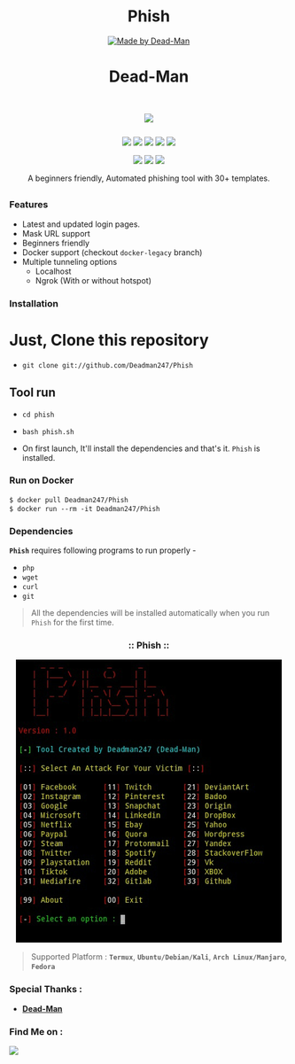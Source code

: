 <!-- Phish -->
<h1 align="center">Phish</h1><p align="center">
<p align="center">
<a href="#"><img title="Made by Dead-Man" src="https://img.shields.io/badge/MADE%20in-Bangladesh-green?colorA=%23ff0000&colorB=%23017e40&style=for-the-badge"></a>
</p>
<h1 align="center">Dead-Man</h1><p align="center">
<h1 align="center">
  <img src="https://img.shields.io/badge/Author-Dead--Man-cyan?style=flat-square">
  </h1><p align="center">
<p align="center">
  <img src="https://img.shields.io/badge/Version-2.1-green?style=for-the-badge">
  <img src="https://img.shields.io/github/license/Deadman247/Phish?style=for-the-badge">
  <img src="https://img.shields.io/github/stars/Deadman247/Phish?style=for-the-badge">
  <img src="https://img.shields.io/github/issues/Deadman247/Phish?color=red&style=for-the-badge">
  <img src="https://img.shields.io/github/forks/Deadman/Phish?color=teal&style=for-the-badge">
</p>

<p align="center">

  <img src="https://img.shields.io/badge/Open%20Source-Yes-cyan?style=flat-square">
  <img src="https://img.shields.io/badge/MADE%20IN-BANGLADESH-green?colorA=%23ff0000&colorB=%23017e40&style=flat-square">
  <img src="https://img.shields.io/badge/Written%20In-Bash-cyan?style=flat-square">
</p>

<p align="center">A beginners friendly, Automated phishing tool with 30+ templates.</p>

##

### Features

- Latest and updated login pages.
- Mask URL support 
- Beginners friendly
- Docker support (checkout `docker-legacy` branch)
- Multiple tunneling options
  - Localhost
  - Ngrok (With or without hotspot)


### Installation

# Just, Clone this repository

- `git clone git://github.com/Deadman247/Phish`

## Tool run
- `cd phish`
- `bash phish.sh`


- On first launch, It'll install the dependencies and that's it. `Phish` is installed.

### Run on Docker
```
$ docker pull Deadman247/Phish
$ docker run --rm -it Deadman247/Phish
```

### Dependencies

**`Phish`** requires following programs to run properly - 
- `php`
- `wget`
- `curl`
- `git`

> All the dependencies will be installed automatically when you run `Phish` for the first time.
<h3 align="center">
:: Phish ::
</h3>
<p align="center">
<img src="Phish.JPG"/>
</p>

> Supported Platform : **`Termux`**, **`Ubuntu/Debian/Kali`**, **`Arch Linux/Manjaro`**, **`Fedora`**

### Special Thanks :

- [**Dead-Man**](https://github.com/Deadman247)

### Find Me on :
<p align="left">
  <a href="https://github.com/Deadman247" target="_blank"><img src="https://img.shields.io/badge/Github-Dead--Man-green?style=for-the-badge&logo=github"></a>
</p>
